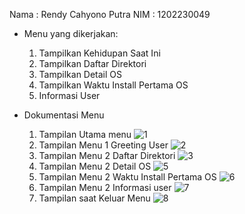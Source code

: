 Nama : Rendy Cahyono Putra
NIM  : 1202230049

- Menu yang dikerjakan:
  1. Tampilkan Kehidupan Saat Ini
  2. Tampilkan Daftar Direktori
  3. Tampilkan Detail OS
  4. Tampilkan Waktu Install Pertama OS
  5. Informasi User

- Dokumentasi Menu
  1. Tampilan Utama menu
     ![1](https://github.com/user-attachments/assets/56c4fce5-303b-4920-9a22-66d7865354aa)
  2. Tampilan Menu 1 Greeting User
     ![2](https://github.com/user-attachments/assets/71130c7d-38a3-431e-a64e-ba5585fabb90)
  3. Tampilan Menu 2 Daftar Direktori
     ![3](https://github.com/user-attachments/assets/e07e3141-df8a-440c-b25e-e30775976e5c)
  4. Tampilan Menu 2 Detail OS
     ![5](https://github.com/user-attachments/assets/c85c6f87-2bba-47de-b593-a7d78edd660c)
  5. Tampilan Menu 2 Waktu Install Pertama OS
     ![6](https://github.com/user-attachments/assets/f3f15b46-94fa-4b67-a894-f3d0d2c9a43c)
  6. Tampilan Menu 2 Informasi user
      ![7](https://github.com/user-attachments/assets/e8834310-47be-4979-8ca5-cb71518d55ea)
  7. Tampilan saat Keluar Menu
     ![8](https://github.com/user-attachments/assets/4af2cd4d-03ad-4f05-a757-f5b1bda37839)



